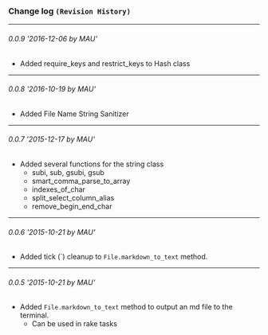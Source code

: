 ### Change log `(Revision History)`
---

###### 0.0.9 '2016-12-06 by MAU'
* Added require_keys and restrict_keys to Hash class 
---

###### 0.0.8 '2016-10-19 by MAU'
* Added File Name String Sanitizer
---

###### 0.0.7 '2015-12-17 by MAU'
* Added several functions for the string class
    * subi, sub, gsubi, gsub
    * smart_comma_parse_to_array
    * indexes_of_char
    * split_select_column_alias
    * remove_begin_end_char

---

###### 0.0.6 '2015-10-21 by MAU'
* Added tick (\`) cleanup to  `File.markdown_to_text` method.

---
###### 0.0.5 '2015-10-21 by MAU'
* Added `File.markdown_to_text` method to output an md file to the terminal.
    * Can be used in rake tasks
